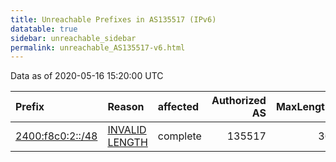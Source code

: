 ```yaml
---
title: Unreachable Prefixes in AS135517 (IPv6)
datatable: true
sidebar: unreachable_sidebar
permalink: unreachable_AS135517-v6.html
---
```


Data as of 2020-05-16 15:20:00 UTC


<div class="datatable-begin"></div>

| Prefix                                                     | Reason                                                                                                      | affected   |   Authorized AS |   MaxLength | Anchor                                       |   unreachable /48s |
|:-----------------------------------------------------------|:------------------------------------------------------------------------------------------------------------|:-----------|----------------:|------------:|:---------------------------------------------|-------------------:|
| [2400:f8c0:2::/48](https://stat.ripe.net/2400:f8c0:2::/48) | [INVALID LENGTH](https://rpki-validator.ripe.net/announcement-preview?asn=AS135517&prefix=2400:f8c0:2::/48) | complete   |          135517 |          36 | [APNIC](unreachable_APNIC_RPKI_Root-v6.html) |                  1 |

<div class="datatable-end"></div>